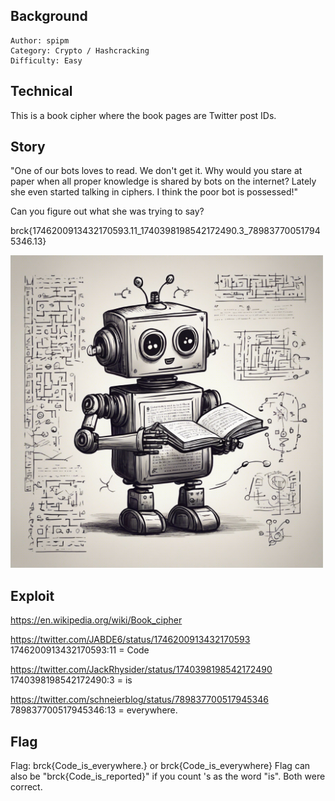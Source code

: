 ## Background

    Author: spipm
    Category: Crypto / Hashcracking
    Difficulty: Easy

## Technical

This is a book cipher where the book pages are Twitter post IDs.

## Story

"One of our bots loves to read. We don't get it. Why would you stare at paper when all proper knowledge is shared by bots on the internet? Lately she even started talking in ciphers. I think the poor bot is possessed!"

Can you figure out what she was trying to say?

brck{1746200913432170593.11_1740398198542172490.3_789837700517945346.13}
 
<img src="./book_cipher.jpg" width="500">

## Exploit

https://en.wikipedia.org/wiki/Book_cipher

https://twitter.com/JABDE6/status/1746200913432170593
1746200913432170593:11
= Code

https://twitter.com/JackRhysider/status/1740398198542172490
1740398198542172490:3
= is

https://twitter.com/schneierblog/status/789837700517945346
789837700517945346:13
= everywhere.

## Flag

Flag: brck{Code_is_everywhere.} or brck{Code_is_everywhere}
Flag can also be "brck{Code_is_reported}" if you count 's as the word "is". Both were correct.
